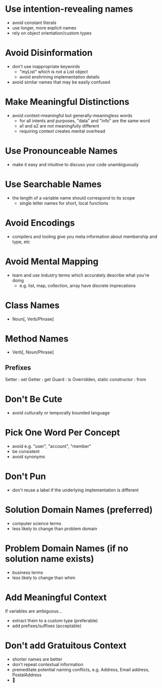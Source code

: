  # Use intention-revealing names

- avoid constant literals
- use longer, more explicit names
- rely on object orientation/custom types

# Avoid Disinformation

- don't use inappropriate keywords
  - "myList" which is not a List object
  - avoid enshrining implementation details
- avoid similar names that may be easily confused

# Make Meaningful Distinctions

- avoid context-meaningful but generally-meaningless words
  - for all intents and purposes, "data" and "info" are the same word
  - a1 and a2 are not meaningfully different
  - requiring context creates mental overhead 

# Use Pronounceable Names

- make it easy and intuitive to discuss your code unambiguously

# Use Searchable Names

- the length of a variable name should correspond to its scope
  - single letter names for short, local functions

# Avoid Encodings 

- compilers and tooling give you meta information about membership and type, etc

# Avoid Mental Mapping

- learn and use industry terms which accurately describe what you're doing
  - e.g. list, map, collection, array have discrete imprecations

# Class Names

- Noun[, Verb/Phrase]

# Method Names

- Verb[, Noun/Phrase]

## Prefixes

Setter
  : set
Getter
  : get
Guard
  : is
Overridden, static constructor
  : from

# Don't Be Cute

- avoid culturally or temporally bounded language

# Pick One Word Per Concept

- avoid e.g. "user", "account", "member"
- be consistent 
- avoid synonyms

# Don't Pun

- don't reuse a label if the underlying implementation is different

# Solution Domain Names (preferred)
  - computer science terms
  - less likely to change than problem domain

# Problem Domain Names (if no solution name exists)
  - business terms 
  - less likely to change than whim

# Add Meaningful Context

If variables are ambiguous...
- extract them to a custom type (preferable)
- add prefixes/suffixes (acceptable)

# Don't add Gratuitous Context 

- shorter names are better
- don't repeat contextual information
- premeditate potential naming conflicts, e.g. Address, Email address, PostalAddress
- 